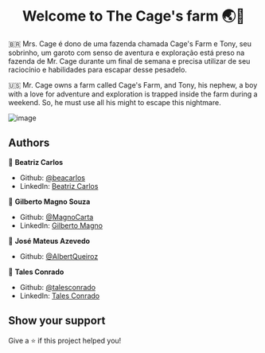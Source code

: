 <h1 align="center">Welcome to The Cage's farm 🌏👋</h1>

🇧🇷 Mrs. Cage é dono de uma fazenda chamada Cage's Farm e Tony, seu sobrinho, um garoto com senso de aventura e exploração está preso na fazenda de Mr. Cage durante um final de semana e precisa utilizar de seu raciocínio e habilidades para escapar desse pesadelo.

🇺🇸 Mr. Cage owns a farm called Cage's Farm, and Tony, his nephew, a boy with a love for adventure and exploration is trapped inside the farm during a weekend. So, he must use all his might to escape this nightmare.

![image](https://user-images.githubusercontent.com/32069720/116706712-48709300-a9a4-11eb-9486-f524bd2388be.png)

## Authors
 👤 **Beatriz Carlos**
* Github: [@beacarlos](https://github.com/beacarlos)
* LinkedIn: [Beatriz Carlos](https://www.linkedin.com/in/beatriz-carlos-936a07192/)

 👤 **Gilberto Magno Souza**
* Github: [@MagnoCarta](https://github.com/MagnoCarta)
* LinkedIn: [Gilberto Magno](https://www.linkedin.com/in/gilberto-magno-8819741a2)

 👤 **José Mateus Azevedo**
* Github: [@AlbertQueiroz](https://github.com/JMateusSousa)

 👤 **Tales Conrado**
* Github: [@talesconrado](https://github.com/talesconrado)
* LinkedIn: [Tales Conrado](https://www.linkedin.com/in/talesconrado)

## Show your support
Give a ⭐️ if this project helped you!
